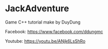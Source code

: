# JackAdventure
 Game C++ tutorial make by DuyDung
 
 Facebook: https://www.facebook.com/ddungmc
 
 Youtube: https://youtu.be/ANjk6LsShRo
